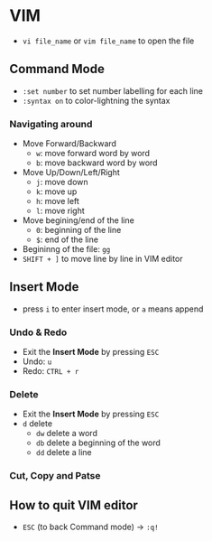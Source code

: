 # VIM
- `vi file_name` or `vim file_name` to open the file

## Command Mode
- `:set number` to set number labelling for each line
- `:syntax on` to color-lightning the syntax

### Navigating around
- Move Forward/Backward
  - `w`: move forward word by word
  - `b`: move backward word by word
- Move Up/Down/Left/Right
  - `j`: move down
  - `k`: move up
  - `h`: move left
  - `l`: move right
- Move begining/end of the line
  - `0`: beginning of the line
  - `$`: end of the line
- Begininng of the file: `gg`
- `SHIFT + ]` to move line by line in VIM editor

## Insert Mode
- press `i` to enter insert mode, or `a` means append

### Undo & Redo
- Exit the **Insert Mode** by pressing `ESC` 
- Undo: `u`
- Redo: `CTRL + r`

### Delete
- Exit the **Insert Mode** by pressing `ESC` 
- `d` delete
  - `dw` delete a word
  - `db` delete a beginning of the word
  - `dd` delete a line

### Cut, Copy and Patse

## How to quit VIM editor
- `ESC` (to back Command mode) &#8594; `:q!`
